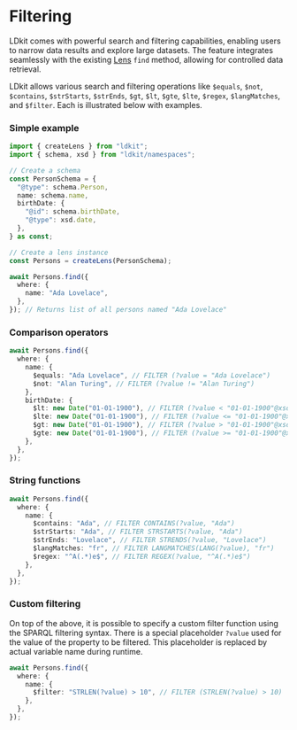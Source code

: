 # Filtering

LDkit comes with powerful search and filtering capabilities, enabling users to
narrow data results and explore large datasets. The feature integrates
seamlessly with the existing [Lens](../components/lens) `find` method, allowing
for controlled data retrieval.

LDkit allows various search and filtering operations like `$equals`, `$not`,
`$contains`, `$strStarts`, `$strEnds`, `$gt`, `$lt`, `$gte`, `$lte`, `$regex`,
`$langMatches`, and `$filter`. Each is illustrated below with examples.

### Simple example

```ts
import { createLens } from "ldkit";
import { schema, xsd } from "ldkit/namespaces";

// Create a schema
const PersonSchema = {
  "@type": schema.Person,
  name: schema.name,
  birthDate: {
    "@id": schema.birthDate,
    "@type": xsd.date,
  },
} as const;

// Create a lens instance
const Persons = createLens(PersonSchema);

await Persons.find({
  where: {
    name: "Ada Lovelace",
  },
}); // Returns list of all persons named "Ada Lovelace"
```

### Comparison operators

```typescript
await Persons.find({
  where: {
    name: {
      $equals: "Ada Lovelace", // FILTER (?value = "Ada Lovelace")
      $not: "Alan Turing", // FILTER (?value != "Alan Turing")
    },
    birthDate: {
      $lt: new Date("01-01-1900"), // FILTER (?value < "01-01-1900"@xsd:date)
      $lte: new Date("01-01-1900"), // FILTER (?value <= "01-01-1900"@xsd:date)
      $gt: new Date("01-01-1900"), // FILTER (?value > "01-01-1900"@xsd:date)
      $gte: new Date("01-01-1900"), // FILTER (?value >= "01-01-1900"@xsd:date)
    },
  },
});
```

### String functions

```typescript
await Persons.find({
  where: {
    name: {
      $contains: "Ada", // FILTER CONTAINS(?value, "Ada")
      $strStarts: "Ada", // FILTER STRSTARTS(?value, "Ada")
      $strEnds: "Lovelace", // FILTER STRENDS(?value, "Lovelace")
      $langMatches: "fr", // FILTER LANGMATCHES(LANG(?value), "fr")
      $regex: "^A(.*)e$", // FILTER REGEX(?value, "^A(.*)e$")
    },
  },
});
```

### Custom filtering

On top of the above, it is possible to specify a custom filter function using
the SPARQL filtering syntax. There is a special placeholder `?value` used for
the value of the property to be filtered. This placeholder is replaced by actual
variable name during runtime.

```typescript
await Persons.find({
  where: {
    name: {
      $filter: "STRLEN(?value) > 10", // FILTER (STRLEN(?value) > 10)
    },
  },
});
```

